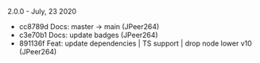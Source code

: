 2.0.0 - July, 23 2020

- cc8789d Docs: master -> main (JPeer264)
- c3e70b1 Docs: update badges (JPeer264)
- 891136f Feat: update dependencies | TS support | drop node lower v10 (JPeer264)
